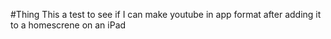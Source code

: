 #Thing
This a test to see if I can make youtube in app format after adding it to a homescrene on an iPad 
